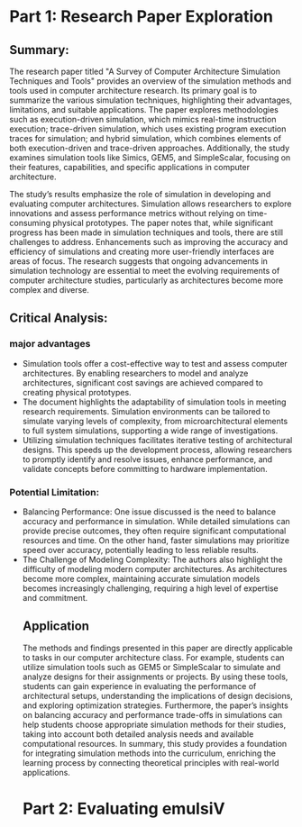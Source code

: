 <h1>Part 1: Research Paper Exploration</h1>

<h2>Summary:</h2> 

<p>The research paper titled "A Survey of Computer Architecture Simulation Techniques and Tools" provides an overview of the simulation methods and tools used in computer architecture research. Its primary goal is to summarize the various simulation techniques, highlighting their advantages, limitations, and suitable applications. The paper explores methodologies such as execution-driven simulation, which mimics real-time instruction execution; trace-driven simulation, which uses existing program execution traces for simulation; and hybrid simulation, which combines elements of both execution-driven and trace-driven approaches. Additionally, the study examines simulation tools like Simics, GEM5, and SimpleScalar, focusing on their features, capabilities, and specific applications in computer architecture.</p>

<p>The study’s results emphasize the role of simulation in developing and evaluating computer architectures. Simulation allows researchers to explore innovations and assess performance metrics without relying on time-consuming physical prototypes. The paper notes that, while significant progress has been made in simulation techniques and tools, there are still challenges to address. Enhancements such as improving the accuracy and efficiency of simulations and creating more user-friendly interfaces are areas of focus. The research suggests that ongoing advancements in simulation technology are essential to meet the evolving requirements of computer architecture studies, particularly as architectures become more complex and diverse.</p>

<h2>Critical Analysis:</h2> 

<h3>major advantages</h3>

<ul>

<li>Simulation tools offer a cost-effective way to test and assess computer architectures. By enabling researchers to model and analyze architectures, significant cost savings are achieved compared to creating physical prototypes.</li>

<li>The document highlights the adaptability of simulation tools in meeting research requirements. Simulation environments can be tailored to simulate varying levels of complexity, from microarchitectural elements to full system simulations, supporting a wide range of investigations.</li>

<li>Utilizing simulation techniques facilitates iterative testing of architectural designs. This speeds up the development process, allowing researchers to promptly identify and resolve issues, enhance performance, and validate concepts before committing to hardware implementation.</li>

</ul>

<h3>Potential Limitation:</h3> 

<ul>

<li>Balancing Performance: One issue discussed is the need to balance accuracy and performance in simulation. While detailed simulations can provide precise outcomes, they often require significant computational resources and time. On the other hand, faster simulations may prioritize speed over accuracy, potentially leading to less reliable results.</li>

<li>The Challenge of Modeling Complexity: The authors also highlight the difficulty of modeling modern computer architectures. As architectures become more complex, maintaining accurate simulation models becomes increasingly challenging, requiring a high level of expertise and commitment.</li>

<h2>Application</h2>

<p>The methods and findings presented in this paper are directly applicable to tasks in our computer architecture class. For example, students can utilize simulation tools such as GEM5 or SimpleScalar to simulate and analyze designs for their assignments or projects. By using these tools, students can gain experience in evaluating the performance of architectural setups, understanding the implications of design decisions, and exploring optimization strategies. Furthermore, the paper’s insights on balancing accuracy and performance trade-offs in simulations can help students choose appropriate simulation methods for their studies, taking into account both detailed analysis needs and available computational resources. In summary, this study provides a foundation for integrating simulation methods into the curriculum, enriching the learning process by connecting theoretical principles with real-world applications.</p>

<h1>Part 2: Evaluating emulsiV</h1>
